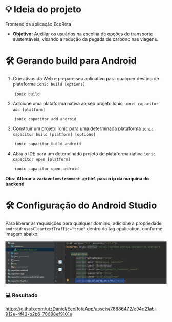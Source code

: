 # 💡 Ideia do projeto
Frontend da aplicação EcoRota
- <b>Objetivo:</b> Auxiliar os usuários na escolha de opções de transporte sustentáveis, visando a redução da pegada de carbono nas viagens.


# 🛠 Gerando build para Android
1.  Crie ativos da Web e prepare seu aplicativo para qualquer destino de plataforma `ionic build [options]`
```
    ionic build
``` 
2. Adicione uma plataforma nativa ao seu projeto Ionic `ionic capacitor add [platform]`
````
    ionic capacitor add android 
````
3. Construir um projeto Ionic para uma determinada plataforma `ionic capacitor build [platform] [options]`
````
    ionic capacitor build android 
````
4. Abra o IDE para um determinado projeto de plataforma nativa `ionic capacitor open [platform]`
````
    ionic capacitor open android
````
<b>Obs: Alterar a variavel `environment.apiUrl` para o ip da maquina do backend</b>

# 🛠 Configuração do Android Studio 

Para liberar as requisições para qualquer dominio, adicione a propriedade `android:usesCleartextTraffic="true"` dentro da tag application, conforme imagem abaixo:

![Alt text](image.png)

### 💻 Resultado

https://github.com/utzDaniel/EcoRotaApp/assets/78886472/e94d21ab-912e-4f42-b2b6-70688ef9101e

